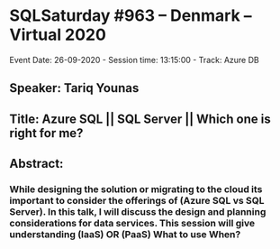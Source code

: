 # SQLSaturday #963 – Denmark – Virtual 2020
Event Date: 26-09-2020 - Session time: 13:15:00 - Track: Azure DB
## Speaker: Tariq Younas
## Title: Azure SQL || SQL Server || Which one is right for me?
## Abstract:
### While designing the solution or migrating to the cloud its important to consider the offerings of (Azure SQL vs SQL Server). In this talk, I will discuss the design and planning considerations for data services. This session will give understanding (IaaS) OR (PaaS) What to use When?
